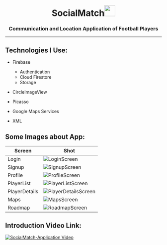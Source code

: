 <h1 align="center">SocialMatch<img src="https://media.giphy.com/media/eUvDjeBbgw5vce0Nz1/giphy.gif" width="35px" height="35px"> </h1>



<h3 align="center">Communication and Location Application of Football Players</h3>


<hr></hr>


<h2 align="left">Technologies I Use:</h2>

-  Firebase

    -  Authentication
    -  Cloud Firestore
    -  Storage

- CircleImageView

- Picasso

- Google Maps Services

- XML


<!-- Languages and Tools -->
<h2 align="left">Some Images about App:</h2>


| Screen           | Shot                                                   |
|------------------|------------------------------------------------------------------|
| Login      | ![LoginScreen](https://i.ibb.co/NKhTFPH/Login-Activity.png)      |
| Signup     | ![SignupScreen](https://i.ibb.co/7SbkDnC/Info-Fragment.png)     |
| Profile    | ![ProfileScreen](https://i.ibb.co/3rDmmr3/Profile-Activity.png)    |
| PlayerList    | ![PlayerListScreen](https://i.ibb.co/nC19cPP/Playerlist.png)    |
| PlayerDetails | ![PlayerDetailsScreen](https://i.ibb.co/6m1WM5Z/Player-Details.png) |
| Maps       | ![MapsScreen](https://i.ibb.co/MGSfyLC/Maps-Fragment.png)   |
| Roadmap    | ![RoadmapScreen](https://i.ibb.co/PTKgDfF/Roadmap.png)    |


<h2 align="left">Introduction Video Link:</h2>


[![SocialMatch-Application Video](https://i.ibb.co/Y0sBNdf/resim-2023-04-16-154155333.png)](https://www.youtube.com/watch?v=ZtLP-4F1WGA)
